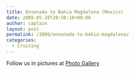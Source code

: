 ```yaml
---
title: Ensenada to Bahia Magdalena (Mexico)
date: 2009-05-28T20:58:18+00:00
author: captain
layout: post
permalink: /2009/ensenada-to-bahia-magdalena/
categories:
  - Cruising
---
```

Follow us in pictures at [Photo Gallery](https://photos.flupes.org/Public/Plume/Sabbatical/2009-01Ensenada-BahiaMagdalena/)

